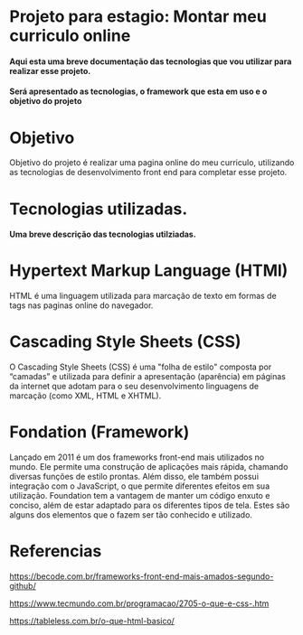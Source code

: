 <h1>Projeto para estagio: Montar meu curriculo online</h1>

<h4>Aqui esta uma breve documentação das tecnologias que vou utilizar para realizar esse projeto.</h4>
<h4>Será apresentado as tecnologias, o framework que esta em uso e o objetivo do projeto</h4>

<h1>Objetivo</h1>

<p>
	Objetivo do projeto é realizar uma pagina online do meu curriculo, utilizando as tecnologias de desenvolvimento front end para completar esse projeto.
</p>


<h1>Tecnologias utilizadas.</h1>

<h4>Uma breve descrição das tecnologias utilziadas.</h4>


<h1>Hypertext Markup Language (HTMl)</h4>

<P>
	HTML é uma linguagem utilizada para marcação de texto em formas de tags nas paginas online do navegador.
</P>


<h1>Cascading Style Sheets (CSS)</h1>

<p>
	O Cascading Style Sheets (CSS) é uma "folha de estilo" composta por “camadas” e utilizada para definir a apresentação (aparência) em páginas da internet que adotam para o seu desenvolvimento linguagens de marcação (como XML, HTML e XHTML). 
</p>


<h1>Fondation (Framework)</h1>

<p>
	Lançado em 2011 é um dos frameworks front-end mais utilizados no mundo.
	Ele permite uma construção de aplicações mais rápida, chamando diversas funções de estilo prontas. Além disso, ele também possui integração com o JavaScript, o que permite diferentes efeitos em sua utilização.
	Foundation tem a vantagem de manter um código enxuto e conciso, além de estar adaptado para os diferentes tipos de tela. Estes são alguns dos elementos que o fazem ser tão conhecido e utilizado.
</p>


<h1>Referencias</h1>

https://becode.com.br/frameworks-front-end-mais-amados-segundo-github/

https://www.tecmundo.com.br/programacao/2705-o-que-e-css-.htm

https://tableless.com.br/o-que-html-basico/

